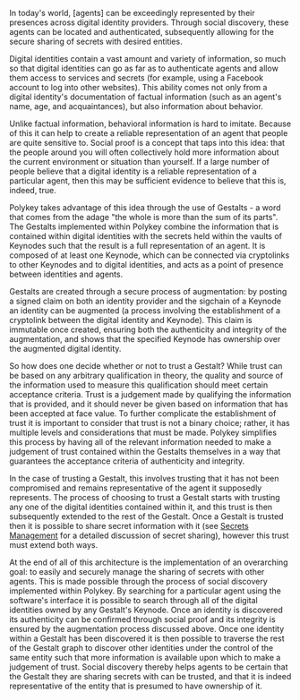 In today's world, [agents] can be exceedingly represented by their presences across digital identity providers. Through social discovery, these agents can be located and authenticated, subsequently allowing for the secure sharing of secrets with desired entities.

Digital identities contain a vast amount and variety of information, so much so that digital identities can go as far as to authenticate agents and allow them access to services and secrets (for example, using a Facebook account to log into other websites). This ability comes not only from a digital identity's documentation of factual information (such as an agent's name, age, and acquaintances), but also information about behavior.

Unlike factual information, behavioral information is hard to imitate. Because of this it can help to create a reliable representation of an agent that people are quite sensitive to. Social proof is a concept that taps into this idea: that the people around you will often collectively hold more information about the current environment or situation than yourself. If a large number of people believe that a digital identity is a reliable representation of a particular agent, then this may be sufficient evidence to believe that this is, indeed, true.

Polykey takes advantage of this idea through the use of Gestalts - a word that comes from the adage "the whole is more than the sum of its parts". The Gestalts implemented within Polykey combine the information that is contained within digital identities with the secrets held within the vaults of Keynodes such that the result is a full representation of an agent. It is composed of at least one Keynode, which can be connected via cryptolinks to other Keynodes and to digital identities, and acts as a point of presence between identities and agents.

Gestalts are created through a secure process of augmentation: by posting a signed claim on both an identity provider and the sigchain of a Keynode an identity can be augmented (a process involving the establishment of a cryptolink between the digital identity and Keynode). This claim is immutable once created, ensuring both the authenticity and integrity of the augmentation, and shows that the specified Keynode has ownership over the augmented digital identity.

So how does one decide whether or not to trust a Gestalt? While trust can be based on any arbitrary qualification in theory, the quality and source of the information used to measure this qualification should meet certain acceptance criteria. Trust is a judgement made by qualifying the information that is provided, and it should never be given based on information that has been accepted at face value. To further complicate the establishment of trust it is important to consider that trust is not a binary choice; rather, it has multiple levels and considerations that must be made. Polykey simplifies this process by having all of the relevant information needed to make a judgement of trust contained within the Gestalts themselves in a way that guarantees the acceptance criteria of authenticity and integrity.

In the case of trusting a Gestalt, this involves trusting that it has not been compromised and remains representative of the agent it supposedly represents. The process of choosing to trust a Gestalt starts with trusting any one of the digital identities contained within it, and this trust is then subsequently extended to the rest of the Gestalt. Once a Gestalt is trusted then it is possible to share secret information with it (see [Secrets Management](secrets-management) for a detailed discussion of secret sharing), however this trust must extend both ways.

At the end of all of this architecture is the implementation of an overarching goal: to easily and securely manage the sharing of secrets with other agents. This is made possible through the process of social discovery implemented within Polykey. By searching for a particular agent using the software's interface it is possible to search through all of the digital identities owned by any Gestalt's Keynode. Once an identity is discovered its authenticity can be confirmed through social proof and its integrity is ensured by the augmentation process discussed above. Once one identity within a Gestalt has been discovered it is then possible to traverse the rest of the Gestalt graph to discover other identities under the control of the same entity such that more information is available upon which to make a judgement of trust. Social discovery thereby helps agents to be certain that the Gestalt they are sharing secrets with can be trusted, and that it is indeed representative of the entity that is presumed to have ownership of it.